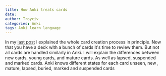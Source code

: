 ```yaml
---
title: How Anki treats cards
date:
author: Troyciv
categories: Anki
tags: Anki learn language
---
```


In my [last post]() I explained the whole card creation process in principle.
Now that you have a deck with a bunch of cards it's time to review them.
But not all cards are handled similarly in Anki.
I will explain the differences between new cards, young cards, and mature cards.
As well as lapsed, suspended and marked cards.
Anki knows different states for each card
unseen, new , mature, lapsed, buried, marked and suspended cards
